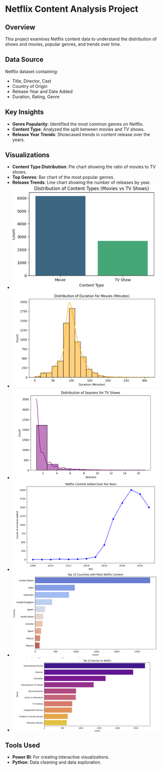 # Netflix Content Analysis Project

## Overview
This project examines Netflix content data to understand the distribution of shows and movies, popular genres, and trends over time.

## Data Source
Netflix dataset containing:
- Title, Director, Cast
- Country of Origin
- Release Year and Date Added
- Duration, Rating, Genre

## Key Insights
- **Genre Popularity**: Identified the most common genres on Netflix.
- **Content Type**: Analyzed the split between movies and TV shows.
- **Release Year Trends**: Showcased trends in content release over the years.

## Visualizations
- **Content Type Distribution**: Pie chart showing the ratio of movies to TV shows.
- **Top Genres**: Bar chart of the most popular genres.
- **Release Trends**: Line chart showing the number of releases by year.
- ![Distribution of content types](https://github.com/krohit134/Data-Analysis-Projects/blob/main/netflix_analysis/Distribution%20of%20content%20types.png)
- ![Distribution of duration for movies](https://github.com/krohit134/Data-Analysis-Projects/blob/main/netflix_analysis/Distribution%20of%20duration%20for%20movies.png)
- ![Distribution of seasons for tv shows](https://github.com/krohit134/Data-Analysis-Projects/blob/main/netflix_analysis/Distribution%20of%20seasons%20for%20tv%20shows.png)
- ![Netflix content added over years](https://github.com/krohit134/Data-Analysis-Projects/blob/main/netflix_analysis/Netflix%20content%20added%20over%20years.png)
- ![Top 10 countries with most netflix content](https://github.com/krohit134/Data-Analysis-Projects/blob/main/netflix_analysis/Top%2010%20countries%20with%20most%20netflix%20content.png)
- ![Top 10 geners of netflix](https://github.com/krohit134/Data-Analysis-Projects/blob/main/netflix_analysis/Top%2010%20geners%20of%20netflix.png)

## Tools Used
- **Power BI**: For creating interactive visualizations.
- **Python**: Data cleaning and data exploration.

